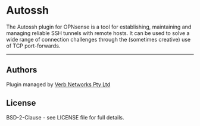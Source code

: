 # Autossh
The Autossh plugin for OPNsense is a tool for establishing, maintaining and
managing reliable SSH tunnels with remote hosts.  It can be used to solve a
wide range of connection challenges through the (sometimes creative) use of
TCP port-forwards.

****

## Authors
Plugin managed by [Verb Networks Pty Ltd](https://verbnetworks.com)

## License
BSD-2-Clause - see LICENSE file for full details.

